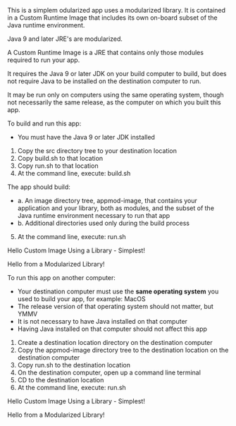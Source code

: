 This is a simplem odularized app uses a modularized library.
It is contained in a Custom Runtime Image that includes its own on-board subset of the Java runtime environment.

Java 9 and later JRE's are modularized.

A Custom Runtime Image is a JRE that contains only those modules required to run your app.

It requires the Java 9 or later JDK on your build computer to build, 
but does not require Java to be installed on the destination computer to run.

It may be run only on computers using the same operating system, 
though not necessarily the same release, 
as the computer on which you built this app.

To build and run this app:

- You must have the Java 9 or later JDK installed

1. Copy the src directory tree to your destination location
2. Copy build.sh to that location
3. Copy run.sh to that location
4. At the command line, execute: build.sh

The app should build:

* a. An image directory tree, appmod-image, that contains your application and your library, both as modules, and the subset of the Java runtime environment necessary to run that app
* b. Additional directories used only during the build process

5. At the command line, execute: run.sh

Hello Custom Image Using a Library - Simplest!

Hello from a Modularized Library! 

To run this app on another computer:

- Your destination computer must use the **same operating system** you used to build your app, for example:  MacOS
- The release version of that operating system should not matter, but YMMV
- It is not necessary to have Java installed on that computer
- Having Java installed on that computer should not affect this app

1. Create a destination location directory on the destination computer
2. Copy the appmod-image directory tree to the destination location on the destination computer
4. Copy run.sh to the destination location
5. On the destination computer, open up a command line terminal
6. CD to the destination location
7. At the command line, execute: run.sh

Hello Custom Image Using a Library - Simplest!

Hello from a Modularized Library!
